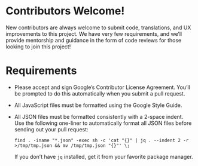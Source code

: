 # Contributors Welcome!

New contributors are always welcome to submit code, translations, and UX improvements to this 
project. We have very few requirements, and we’ll provide mentorship and guidance in the form of
code reviews for those looking to join this project!

# Requirements

- Please accept and sign Google’s Contributor License Agreement. You’ll be prompted to do this 
  automatically when you submit a pull request.

- All JavaScript files must be formatted using the Google Style Guide.

- All JSON files must be formatted consistently with a 2-space indent. Use the following one-liner
  to automatically format all JSON files before sending out your pull request:

    ```
    find . -iname "*.json" -exec sh -c 'cat "{}" | jq . --indent 2 -r >/tmp/tmp.json && mv /tmp/tmp.json "{}"' \;
    ```

  If you don’t have `jq` installed, get it from your favorite package manager.
